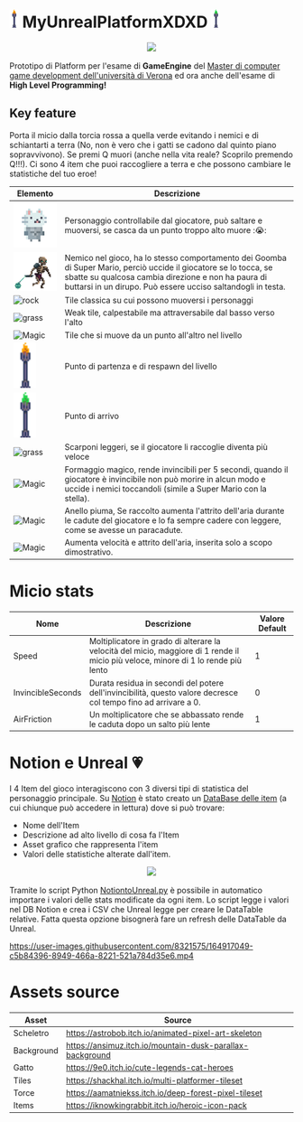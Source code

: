 # ![torch](Assets_readme_git/torch.gif) MyUnrealPlatformXDXD ![Green Torch](Assets_readme_git/green_torch.gif)



<p align="center">
<img src="Assets_readme_git/gameplayHLP.gif"  class="center">
</p> <p align="left">



Prototipo di Platform per l'esame di **GameEngine** del [Master di computer game development dell'università di Verona](https://www.mastergamedev.it/) ed ora anche dell'esame di **High Level Programming!**

## Key feature

Porta il micio dalla torcia rossa a quella verde evitando i nemici e di schiantarti a terra (No, non è vero che i gatti se cadono dal quinto piano sopravvivono). Se premi Q muori (anche nella vita reale? Scoprilo premendo Q!!!). Ci sono 4 item che puoi raccogliere a terra e che possono cambiare le statistiche del tuo eroe!

Elemento | Descrizione
------------ | -------------
![Micio](Assets_readme_git/micio.gif) | Personaggio controllabile dal giocatore, può saltare e muoversi, se casca da un punto troppo alto muore ::sob::
![Nemico](Assets_readme_git/enemy.gif) | Nemico nel gioco, ha lo stesso comportamento dei Goomba di Super Mario, perciò uccide il giocatore se lo tocca, se sbatte su qualcosa cambia direzione e non ha paura di buttarsi in un dirupo. Può essere ucciso saltandogli in testa.
<img src="Assets_readme_git/rockTile.png" alt="rock" width="80"/>| Tile classica su cui possono muoversi i personaggi
<img src="Assets_readme_git/grass_tile.png" alt="grass" width="80"/>| Weak tile, calpestabile ma attraversabile dal basso verso l'alto
<img src="Assets_readme_git/Magic_Tile.png" alt="Magic" width="80"/>| Tile che si muove da un punto all'altro nel livello
<img src="Assets_readme_git/torch.gif" alt="Magic" width="40" class="center"/>| Punto di partenza e di respawn del livello
<img src="Assets_readme_git/green_torch.gif" alt="Magic" width="40" class="center"/>| Punto di arrivo
<img src="Assets_readme_git/FeetOutline 12.png" alt="grass" width="64" class="center"/>| Scarponi leggeri, se il giocatore li raccoglie diventa più veloce
<img src="Assets_readme_git/MiscellaneousOutline 36.png" alt="Magic" width="64" class="center"/>| Formaggio magico, rende invincibili per 5 secondi, quando il giocatore è invincibile non può morire in alcun modo e uccide i nemici toccandoli (simile a Super Mario con la stella).
<img src="Assets_readme_git/RingOutline 13.png" alt="Magic" width="64" class="center"/>| Anello piuma, Se raccolto aumenta l'attrito dell'aria durante le cadute del giocatore e lo fa sempre cadere con leggere, come se avesse un paracadute.
<img src="Assets_readme_git/HelmetOutline 2.png" alt="Magic" width="64"/>| Aumenta velocità e attrito dell'aria, inserita solo a scopo dimostrativo.


# Micio stats

Nome | Descrizione | Valore Default
------------ | ------------- | -------------
Speed | Moltiplicatore in grado di alterare la velocità del micio, maggiore di 1 rende il micio più veloce, minore di 1 lo rende più lento | 1
InvincibleSeconds | Durata residua in secondi del potere dell'invincibilità, questo valore decresce col tempo fino ad arrivare a 0. | 0
AirFriction | Un moltiplicatore che se abbassato rende le caduta dopo un salto più lente | 1



# Notion e Unreal :heartpulse:



I 4 Item del gioco interagiscono con 3 diversi tipi di statistica del personaggio principale. Su [Notion](https://www.notion.so/) è stato creato un [DataBase delle item](https://decisive-nutmeg-629.notion.site/Design-stuff-836432e292e249c4801db0d20134afc3) (a cui chiunque può accedere in lettura) dove si può trovare:

* Nome dell'Item
* Descrizione ad alto livello di cosa fa l'Item
* Asset grafico che rappresenta l'item
* Valori delle statistiche alterate dall'item.


<p align="center">
<img src="Assets_readme_git/PaginaNotion.png"  class="center">
</p> <p align="left">

Tramite lo script Python [NotiontoUnreal.py](https://github.com/Jaeger87/GameEnginePlatformEsame/blob/HLP/NotionToUnreal.py) è possibile in automatico importare i valori delle stats modificate da ogni item. Lo script legge i valori nel DB Notion e crea i CSV che Unreal legge per creare le DataTable relative. Fatta questa opzione bisognerà fare un refresh delle DataTable da Unreal. 

https://user-images.githubusercontent.com/8321575/164917049-c5b84396-8949-466a-8221-521a784d35e6.mp4


# Assets source

Asset | Source
------------ | -------------
Scheletro | https://astrobob.itch.io/animated-pixel-art-skeleton
Background | https://ansimuz.itch.io/mountain-dusk-parallax-background
Gatto | https://9e0.itch.io/cute-legends-cat-heroes
Tiles | https://shackhal.itch.io/multi-platformer-tileset
Torce | https://aamatniekss.itch.io/deep-forest-pixel-tileset
Items | https://iknowkingrabbit.itch.io/heroic-icon-pack

